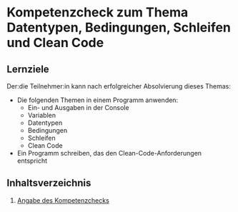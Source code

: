 # Kompetenzcheck zum Thema Datentypen, Bedingungen, Schleifen und Clean Code

## Lernziele
Der:die Teilnehmer:in kann nach erfolgreicher Absolvierung dieses Themas:
- Die folgenden Themen in einem Programm anwenden:
  - Ein- und Ausgaben in der Console
  - Variablen
  - Datentypen
  - Bedingungen
  - Schleifen
  - Clean Code
- Ein Programm schreiben, das den Clean-Code-Anforderungen entspricht

## Inhaltsverzeichnis

1. [Angabe des Kompetenzchecks](./kompetenzcheck.md)
